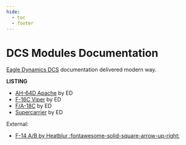```yaml
---
hide:
  - toc
  - footer
---
```


# DCS Modules Documentation

<a href="https://www.digitalcombatsimulator.com" target="_blank">Eagle Dynamics DCS</a> documentation delivered modern way.

**LISTING**

- [AH-64D Apache](ah64d/index.md) by ED
- [F-16C Viper](f16/index.md) by ED
- [F/A-18C](fa18c/index.md) by ED
- [Supercarrier](sc/index.md) by ED

External:

- <a href=https://www.heatblur.se/F-14Manual/index.html target=_blank>F-14 A/B by Heatblur :fontawesome-solid-square-arrow-up-right:</a>
